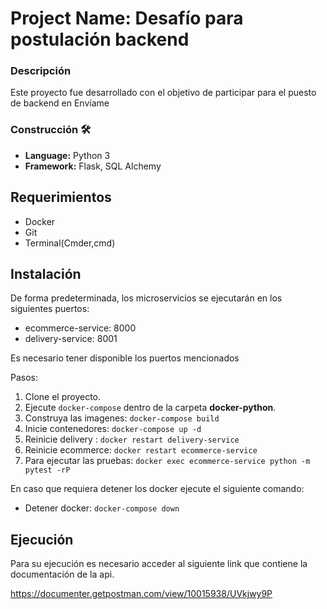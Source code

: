 # Project Name: Desafío para postulación backend

### Descripción

Este proyecto fue desarrollado con el objetivo de participar para el puesto de backend en Envíame

### Construcción 🛠️
* **Language:** Python 3
* **Framework:** Flask, SQL Alchemy

## Requerimientos
- Docker
- Git
- Terminal(Cmder,cmd)

## Instalación

De forma predeterminada, los microservicios se ejecutarán en los siguientes puertos:
- ecommerce-service: 8000
- delivery-service: 8001

Es necesario tener disponible los puertos mencionados

Pasos:

1. Clone el proyecto.
2. Ejecute ```docker-compose``` dentro de la carpeta **docker-python**.
3. Construya las imagenes: ```docker-compose build```
4. Inicie contenedores: ```docker-compose up -d```
5. Reinicie delivery : ```docker restart delivery-service```
6. Reinicie ecommerce: ```docker restart ecommerce-service```
7. Para ejecutar las pruebas: ```docker exec ecommerce-service python -m pytest -rP```

En caso que requiera detener los docker ejecute el siguiente comando:
- Detener docker: ```docker-compose down```

## Ejecución

Para su ejecución es necesario acceder al siguiente link que contiene la documentación de la api.

https://documenter.getpostman.com/view/10015938/UVkjwy9P
